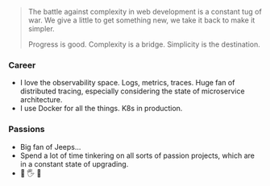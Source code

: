 > The battle against complexity in web development is a constant tug of war. We give a little to get something new, we take it back to make it simpler. 
>
> Progress is good. Complexity is a bridge. Simplicity is the destination.

### Career

- I love the observability space. Logs, metrics, traces. Huge fan of distributed tracing, especially considering the state of microservice architecture. 
- I use Docker for all the things. K8s in production.

### Passions

- Big fan of Jeeps... 
- Spend a lot of time tinkering on all sorts of passion projects, which are in a constant state of upgrading.
- 💎 🖐️ 🦍
